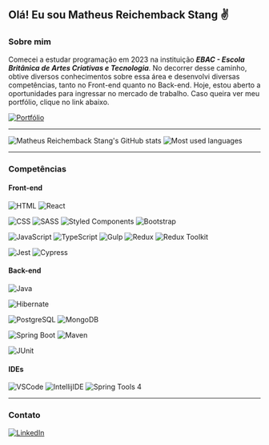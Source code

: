 ## Olá! Eu sou Matheus Reichemback Stang ✌

### Sobre mim
Comecei a estudar programação em 2023 na instituição ***EBAC - Escola Britânica de Artes Criativas e Tecnologia***. No decorrer desse caminho, obtive diversos conhecimentos sobre essa área e desenvolvi diversas competências, tanto no Front-end quanto no Back-end. Hoje, estou aberto a oportunidades para ingressar no mercado de trabalho. Caso queira ver meu portfólio, clique no link abaixo.

[![Portfólio](https://img.shields.io/badge/portfólio-000000?style=for-the-badge&logo=About.meu&logoColor=white)](https://zkd-portfolio.netlify.app "Visitar portfólio")

---
![Matheus Reichemback Stang's GitHub stats](https://github-readme-stats.vercel.app/api?username=matheus-reichemback-stang&show_icons=true&theme=dark)
![Most used languages](https://github-readme-stats.vercel.app/api/top-langs/?username=matheus-reichemback-stang&layout=compact&langs_count=7&theme=dark)

---
### Competências
#### Front-end
![HTML](https://img.shields.io/badge/HTML5-E34F26?style=for-the-badge&logo=html5&logoColor=white)
![React](https://img.shields.io/badge/React-20232A?style=for-the-badge&logo=react&logoColor=61DAFB)

![CSS](https://img.shields.io/badge/CSS3-1572B6?style=for-the-badge&logo=css3&logoColor=white)
![SASS](https://img.shields.io/badge/Sass-CC6699?style=for-the-badge&logo=sass&logoColor=white)
![Styled Components](https://img.shields.io/badge/styled--components-DB7093?style=for-the-badge&logo=styled-components&logoColor=white)
![Bootstrap](https://img.shields.io/badge/Bootstrap-563D7C?style=for-the-badge&logo=bootstrap&logoColor=white)

![JavaScript](https://img.shields.io/badge/JavaScript-323330?style=for-the-badge&logo=javascript&logoColor=F7DF1E)
![TypeScript](https://img.shields.io/badge/TypeScript-007ACC?style=for-the-badge&logo=typescript&logoColor=white)
![Gulp](https://img.shields.io/badge/Gulp-CF4647?style=for-the-badge&logo=gulp&logoColor=white)
![Redux](https://img.shields.io/badge/Redux-593D88?style=for-the-badge&logo=redux&logoColor=white)
![Redux Toolkit](https://img.shields.io/badge/Redux--toolkit-593D88?style=for-the-badge&logo=redux&logoColor=white)

![Jest](https://img.shields.io/badge/Jest-C21325?style=for-the-badge&logo=jest&logoColor=white)
![Cypress](https://img.shields.io/badge/Cypress-17202C?style=for-the-badge&logo=cypress&logoColor=white)


#### Back-end
![Java](https://img.shields.io/badge/Java-ED8B00?style=for-the-badge&logo=openjdk&logoColor=white)

![Hibernate](https://img.shields.io/badge/Hibernate-59666C?style=for-the-badge&logo=Hibernate&logoColor=white)

![PostgreSQL](https://img.shields.io/badge/PostgreSQL-316192?style=for-the-badge&logo=postgresql&logoColor=white)
![MongoDB](https://img.shields.io/badge/MongoDB-4EA94B?style=for-the-badge&logo=mongodb&logoColor=white)

![Spring Boot](https://img.shields.io/badge/Spring_Boot-6DB33F?style=for-the-badge&logo=spring-boot&logoColor=white)
![Maven](https://img.shields.io/badge/apache_maven-C71A36?style=for-the-badge&logo=apachemaven&logoColor=white)

![JUnit](https://img.shields.io/badge/Junit5-25A162?style=for-the-badge&logo=junit5&logoColor=white)

#### IDEs
![VSCode](https://img.shields.io/badge/VSCode-0078D4?style=for-the-badge&logo=visual%20studio%20code&logoColor=white)
![IntellijIDE](https://img.shields.io/badge/IntelliJ_IDEA-000000.svg?style=for-the-badge&logo=intellij-idea&logoColor=white)
![Spring Tools 4](	https://img.shields.io/badge/Spring--Tools--4-6DB33F?style=for-the-badge&logo=spring&logoColor=white)

---
### Contato
[![LinkedIn](https://img.shields.io/badge/LinkedIn-0077B5?style=for-the-badge&logo=linkedin&logoColor=white)](https://www.linkedin.com/in/matheus-reichemback-stang/ "Ver perfil no LinkedIn")

